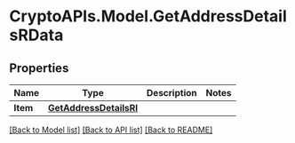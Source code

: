 # CryptoAPIs.Model.GetAddressDetailsRData

## Properties

Name | Type | Description | Notes
------------ | ------------- | ------------- | -------------
**Item** | [**GetAddressDetailsRI**](GetAddressDetailsRI.md) |  | 

[[Back to Model list]](../README.md#documentation-for-models) [[Back to API list]](../README.md#documentation-for-api-endpoints) [[Back to README]](../README.md)

